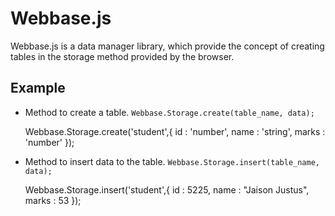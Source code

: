 Webbase.js
==========

Webbase.js is a data manager library, which provide the concept of creating tables in the storage method provided by the browser.

Example
-------

* Method to create a table. `Webbase.Storage.create(table_name, data);`

	
    Webbase.Storage.create('student',{
        id : 'number',
        name : 'string',
        marks : 'number'
    });


* Method to insert data to the table. `Webbase.Storage.insert(table_name, data);`


    Webbase.Storage.insert('student',{
        id : 5225,
        name : "Jaison Justus",
        marks : 53
    });
